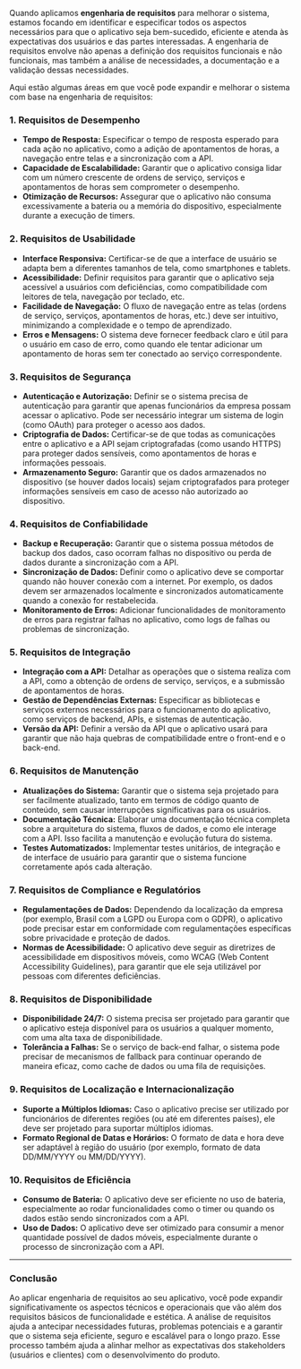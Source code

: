 Quando aplicamos **engenharia de requisitos** para melhorar o sistema, estamos focando em identificar e especificar todos os aspectos necessários para que o aplicativo seja bem-sucedido, eficiente e atenda às expectativas dos usuários e das partes interessadas. A engenharia de requisitos envolve não apenas a definição dos requisitos funcionais e não funcionais, mas também a análise de necessidades, a documentação e a validação dessas necessidades.

Aqui estão algumas áreas em que você pode expandir e melhorar o sistema com base na engenharia de requisitos:

### **1. Requisitos de Desempenho**
- **Tempo de Resposta:** Especificar o tempo de resposta esperado para cada ação no aplicativo, como a adição de apontamentos de horas, a navegação entre telas e a sincronização com a API.
- **Capacidade de Escalabilidade:** Garantir que o aplicativo consiga lidar com um número crescente de ordens de serviço, serviços e apontamentos de horas sem comprometer o desempenho.
- **Otimização de Recursos:** Assegurar que o aplicativo não consuma excessivamente a bateria ou a memória do dispositivo, especialmente durante a execução de timers.

### **2. Requisitos de Usabilidade**
- **Interface Responsiva:** Certificar-se de que a interface de usuário se adapta bem a diferentes tamanhos de tela, como smartphones e tablets.
- **Acessibilidade:** Definir requisitos para garantir que o aplicativo seja acessível a usuários com deficiências, como compatibilidade com leitores de tela, navegação por teclado, etc.
- **Facilidade de Navegação:** O fluxo de navegação entre as telas (ordens de serviço, serviços, apontamentos de horas, etc.) deve ser intuitivo, minimizando a complexidade e o tempo de aprendizado.
- **Erros e Mensagens:** O sistema deve fornecer feedback claro e útil para o usuário em caso de erro, como quando ele tentar adicionar um apontamento de horas sem ter conectado ao serviço correspondente.

### **3. Requisitos de Segurança**
- **Autenticação e Autorização:** Definir se o sistema precisa de autenticação para garantir que apenas funcionários da empresa possam acessar o aplicativo. Pode ser necessário integrar um sistema de login (como OAuth) para proteger o acesso aos dados.
- **Criptografia de Dados:** Certificar-se de que todas as comunicações entre o aplicativo e a API sejam criptografadas (como usando HTTPS) para proteger dados sensíveis, como apontamentos de horas e informações pessoais.
- **Armazenamento Seguro:** Garantir que os dados armazenados no dispositivo (se houver dados locais) sejam criptografados para proteger informações sensíveis em caso de acesso não autorizado ao dispositivo.

### **4. Requisitos de Confiabilidade**
- **Backup e Recuperação:** Garantir que o sistema possua métodos de backup dos dados, caso ocorram falhas no dispositivo ou perda de dados durante a sincronização com a API.
- **Sincronização de Dados:** Definir como o aplicativo deve se comportar quando não houver conexão com a internet. Por exemplo, os dados devem ser armazenados localmente e sincronizados automaticamente quando a conexão for restabelecida.
- **Monitoramento de Erros:** Adicionar funcionalidades de monitoramento de erros para registrar falhas no aplicativo, como logs de falhas ou problemas de sincronização.

### **5. Requisitos de Integração**
- **Integração com a API:** Detalhar as operações que o sistema realiza com a API, como a obtenção de ordens de serviço, serviços, e a submissão de apontamentos de horas.
- **Gestão de Dependências Externas:** Especificar as bibliotecas e serviços externos necessários para o funcionamento do aplicativo, como serviços de backend, APIs, e sistemas de autenticação.
- **Versão da API:** Definir a versão da API que o aplicativo usará para garantir que não haja quebras de compatibilidade entre o front-end e o back-end.

### **6. Requisitos de Manutenção**
- **Atualizações do Sistema:** Garantir que o sistema seja projetado para ser facilmente atualizado, tanto em termos de código quanto de conteúdo, sem causar interrupções significativas para os usuários.
- **Documentação Técnica:** Elaborar uma documentação técnica completa sobre a arquitetura do sistema, fluxos de dados, e como ele interage com a API. Isso facilita a manutenção e evolução futura do sistema.
- **Testes Automatizados:** Implementar testes unitários, de integração e de interface de usuário para garantir que o sistema funcione corretamente após cada alteração.

### **7. Requisitos de Compliance e Regulatórios**
- **Regulamentações de Dados:** Dependendo da localização da empresa (por exemplo, Brasil com a LGPD ou Europa com o GDPR), o aplicativo pode precisar estar em conformidade com regulamentações específicas sobre privacidade e proteção de dados.
- **Normas de Acessibilidade:** O aplicativo deve seguir as diretrizes de acessibilidade em dispositivos móveis, como WCAG (Web Content Accessibility Guidelines), para garantir que ele seja utilizável por pessoas com diferentes deficiências.

### **8. Requisitos de Disponibilidade**
- **Disponibilidade 24/7:** O sistema precisa ser projetado para garantir que o aplicativo esteja disponível para os usuários a qualquer momento, com uma alta taxa de disponibilidade.
- **Tolerância a Falhas:** Se o serviço de back-end falhar, o sistema pode precisar de mecanismos de fallback para continuar operando de maneira eficaz, como cache de dados ou uma fila de requisições.

### **9. Requisitos de Localização e Internacionalização**
- **Suporte a Múltiplos Idiomas:** Caso o aplicativo precise ser utilizado por funcionários de diferentes regiões (ou até em diferentes países), ele deve ser projetado para suportar múltiplos idiomas.
- **Formato Regional de Datas e Horários:** O formato de data e hora deve ser adaptável à região do usuário (por exemplo, formato de data DD/MM/YYYY ou MM/DD/YYYY).

### **10. Requisitos de Eficiência**
- **Consumo de Bateria:** O aplicativo deve ser eficiente no uso de bateria, especialmente ao rodar funcionalidades como o timer ou quando os dados estão sendo sincronizados com a API.
- **Uso de Dados:** O aplicativo deve ser otimizado para consumir a menor quantidade possível de dados móveis, especialmente durante o processo de sincronização com a API.

---

### **Conclusão**
Ao aplicar engenharia de requisitos ao seu aplicativo, você pode expandir significativamente os aspectos técnicos e operacionais que vão além dos requisitos básicos de funcionalidade e estética. A análise de requisitos ajuda a antecipar necessidades futuras, problemas potenciais e a garantir que o sistema seja eficiente, seguro e escalável para o longo prazo. Esse processo também ajuda a alinhar melhor as expectativas dos stakeholders (usuários e clientes) com o desenvolvimento do produto.
